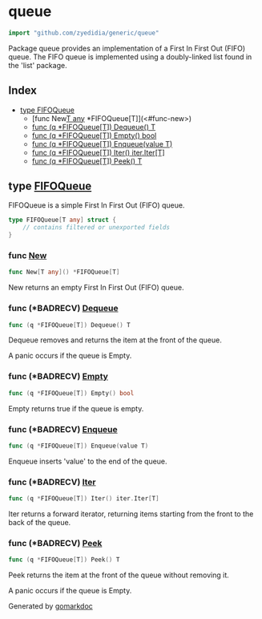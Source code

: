 <!-- Code generated by gomarkdoc. DO NOT EDIT -->

# queue

```go
import "github.com/zyedidia/generic/queue"
```

Package queue provides an implementation of a First In First Out \(FIFO\) queue\. The FIFO queue is implemented using a doubly\-linked list found in the 'list' package\.

## Index

- [type FIFOQueue](<#type-fifoqueue>)
  - [func New[T any]() *FIFOQueue[T]](<#func-new>)
  - [func (q *FIFOQueue[T]) Dequeue() T](<#func-badrecv-dequeue>)
  - [func (q *FIFOQueue[T]) Empty() bool](<#func-badrecv-empty>)
  - [func (q *FIFOQueue[T]) Enqueue(value T)](<#func-badrecv-enqueue>)
  - [func (q *FIFOQueue[T]) Iter() iter.Iter[T]](<#func-badrecv-iter>)
  - [func (q *FIFOQueue[T]) Peek() T](<#func-badrecv-peek>)


## type [FIFOQueue](<https://github.com/nchengyeeshen/generic/blob/master/queue/fifo_queue.go#L12-L14>)

FIFOQueue is a simple First In First Out \(FIFO\) queue\.

```go
type FIFOQueue[T any] struct {
    // contains filtered or unexported fields
}
```

### func [New](<https://github.com/nchengyeeshen/generic/blob/master/queue/fifo_queue.go#L17>)

```go
func New[T any]() *FIFOQueue[T]
```

New returns an empty First In First Out \(FIFO\) queue\.

### func \(\*BADRECV\) [Dequeue](<https://github.com/nchengyeeshen/generic/blob/master/queue/fifo_queue.go#L31>)

```go
func (q *FIFOQueue[T]) Dequeue() T
```

Dequeue removes and returns the item at the front of the queue\.

A panic occurs if the queue is Empty\.

### func \(\*BADRECV\) [Empty](<https://github.com/nchengyeeshen/generic/blob/master/queue/fifo_queue.go#L46>)

```go
func (q *FIFOQueue[T]) Empty() bool
```

Empty returns true if the queue is empty\.

### func \(\*BADRECV\) [Enqueue](<https://github.com/nchengyeeshen/generic/blob/master/queue/fifo_queue.go#L24>)

```go
func (q *FIFOQueue[T]) Enqueue(value T)
```

Enqueue inserts 'value' to the end of the queue\.

### func \(\*BADRECV\) [Iter](<https://github.com/nchengyeeshen/generic/blob/master/queue/fifo_queue.go#L52>)

```go
func (q *FIFOQueue[T]) Iter() iter.Iter[T]
```

Iter returns a forward iterator\, returning items starting from the front to the back of the queue\.

### func \(\*BADRECV\) [Peek](<https://github.com/nchengyeeshen/generic/blob/master/queue/fifo_queue.go#L41>)

```go
func (q *FIFOQueue[T]) Peek() T
```

Peek returns the item at the front of the queue without removing it\.

A panic occurs if the queue is Empty\.



Generated by [gomarkdoc](<https://github.com/princjef/gomarkdoc>)
